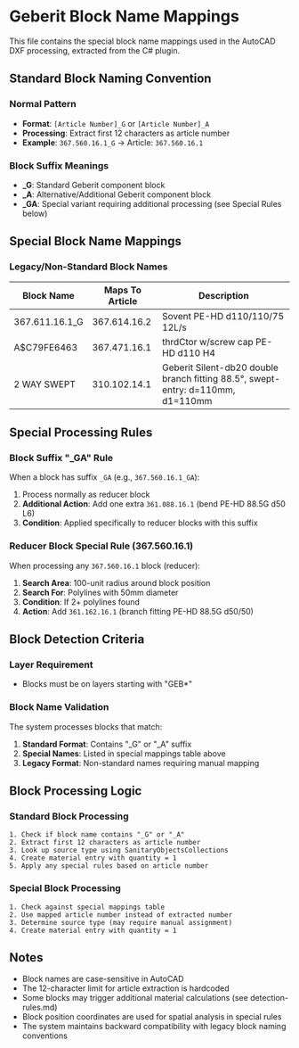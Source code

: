 # Geberit Block Name Mappings

This file contains the special block name mappings used in the AutoCAD DXF processing, extracted from the C# plugin.

## Standard Block Naming Convention

### Normal Pattern
- **Format**: `[Article Number]_G` or `[Article Number]_A`
- **Processing**: Extract first 12 characters as article number
- **Example**: `367.560.16.1_G` → Article: `367.560.16.1`

### Block Suffix Meanings
- **_G**: Standard Geberit component block
- **_A**: Alternative/Additional Geberit component block  
- **_GA**: Special variant requiring additional processing (see Special Rules below)

## Special Block Name Mappings

### Legacy/Non-Standard Block Names
| Block Name | Maps To Article | Description |
|------------|-----------------|-------------|
| 367.611.16.1_G | 367.614.16.2 | Sovent PE-HD d110/110/75 12L/s |
| A$C79FE6463 | 367.471.16.1 | thrdCtor w/screw cap PE-HD d110 H4 |
| 2 WAY SWEPT | 310.102.14.1 | Geberit Silent-db20 double branch fitting 88.5°, swept-entry: d=110mm, d1=110mm |

## Special Processing Rules

### Block Suffix "_GA" Rule
When a block has suffix `_GA` (e.g., `367.560.16.1_GA`):
1. Process normally as reducer block
2. **Additional Action**: Add one extra `361.088.16.1` (bend PE-HD 88.5G d50 L6)
3. **Condition**: Applied specifically to reducer blocks with this suffix

### Reducer Block Special Rule (367.560.16.1)
When processing any `367.560.16.1` block (reducer):
1. **Search Area**: 100-unit radius around block position
2. **Search For**: Polylines with 50mm diameter 
3. **Condition**: If 2+ polylines found
4. **Action**: Add `361.162.16.1` (branch fitting PE-HD 88.5G d50/50)

## Block Detection Criteria

### Layer Requirement
- Blocks must be on layers starting with "GEB*"

### Block Name Validation
The system processes blocks that match:
1. **Standard Format**: Contains "_G" or "_A" suffix
2. **Special Names**: Listed in special mappings table above
3. **Legacy Format**: Non-standard names requiring manual mapping

## Block Processing Logic

### Standard Block Processing
```
1. Check if block name contains "_G" or "_A"
2. Extract first 12 characters as article number
3. Look up source type using SanitaryObjectsCollections
4. Create material entry with quantity = 1
5. Apply any special rules based on article number
```

### Special Block Processing
```
1. Check against special mappings table
2. Use mapped article number instead of extracted number
3. Determine source type (may require manual assignment)
4. Create material entry with quantity = 1
```

## Notes
- Block names are case-sensitive in AutoCAD
- The 12-character limit for article extraction is hardcoded
- Some blocks may trigger additional material calculations (see detection-rules.md)
- Block position coordinates are used for spatial analysis in special rules
- The system maintains backward compatibility with legacy block naming conventions